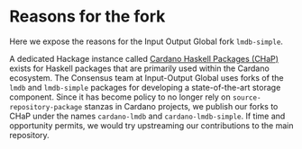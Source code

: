 # Reasons for the fork

Here we expose the reasons for the Input Output Global fork `lmdb-simple`.

A dedicated Hackage instance called [Cardano Haskell Packages
(CHaP)](https://github.com/input-output-hk/cardano-haskell-packages) exists for
Haskell packages that are primarily used within the Cardano ecosystem. The
Consensus team at Input-Output Global uses forks of the `lmdb` and `lmdb-simple`
packages for developing a state-of-the-art storage component. Since it has
become policy to no longer rely on `source-repository-package` stanzas in
Cardano projects, we publish our forks to CHaP under the names `cardano-lmdb`
and `cardano-lmdb-simple`. If time and opportunity permits, we would try
upstreaming our contributions to the main repository.